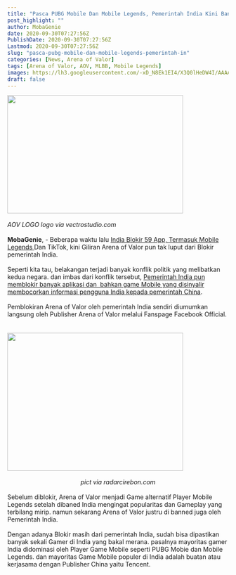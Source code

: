 ```yaml
---
title: "Pasca PUBG Mobile Dan Mobile Legends, Pemerintah India Kini Banned Arena of Valor"
post_highlight: ""
author: MobaGenie
date: 2020-09-30T07:27:56Z
PublishDate: 2020-09-30T07:27:56Z
Lastmod: 2020-09-30T07:27:56Z
slug: "pasca-pubg-mobile-dan-mobile-legends-pemerintah-in"
categories: [News, Arena of Valor] 
tags: [Arena of Valor, AOV, MLBB, Mobile Legends]
images: https://lh3.googleusercontent.com/-xD_N8Ek1EI4/X3Q0lHeDW4I/AAAAAAAABTI/LvVgzPkX4k0MSbQxubBvG7adPMz1rAoSACLcBGAsYHQ/s1600/IMG_ORG_1601450999435.jpeg
draft: false
---
```


<div><div text-align: center;"><div   "><a href="https://lh3.googleusercontent.com/-4ufti2emXQg/X3Q1-2lUcEI/AAAAAAAABTY/hl_tbvNoxukOueJIINrPZoIhD8Rbmn08gCLcBGAsYHQ/s1600/IMG_ORG_1601451456536.jpeg"  ><img  src="https://lh3.googleusercontent.com/-4ufti2emXQg/X3Q1-2lUcEI/AAAAAAAABTY/hl_tbvNoxukOueJIINrPZoIhD8Rbmn08gCLcBGAsYHQ/s1600/IMG_ORG_1601451456536.jpeg"  width="400" height="269"  ></a></div><br>
<i>AOV LOGO&nbsp;logo via vectrostudio.com</i><br>
</div><br>
</div><div><b>MobaGenie</b>, - Beberapa waktu lalu <a href="https://mobagenie.my.id/terkait-pencurian-data-india-blokir-59-app-termasu/" title="">India Blokir 59 App, Termasuk Mobile Legends </a>Dan TikTok, kini Giliran Arena of Valor pun tak luput dari Blokir pemerintah India.</div><div><br>
</div><div>Seperti kita tau, belakangan terjadi banyak konflik politik yang melibatkan kedua negara. dan imbas dari konflik tersebut, <a href="https://mobagenie.my.id/terkait-pencurian-data-india-blokir-59-app-termasu/" title="">Pemerintah India pun memblokir banyak aplikasi dan&nbsp; bahkan game Mobile yang disinyalir membocorkan informasi pengguna India kepada pemerintah China</a>.</div><div><br>
</div><div>Pemblokiran Arena of Valor oleh pemerintah India sendiri diumumkan langsung oleh Publisher Arena of Valor melalui Fanspage Facebook Official.</div><div><br>
</div><div><br>
</div><div><div text-align: center;"><a href="https://lh3.googleusercontent.com/-PeeqMqob7k4/X3Q0lxCBT-I/AAAAAAAABTM/0yCf8bkgMg8YbuyrcMVD3wMqwTKgSLPyQCLcBGAsYHQ/s1600/IMG_ORG_1601451045747.png"  ><img  src="https://lh3.googleusercontent.com/-PeeqMqob7k4/X3Q0lxCBT-I/AAAAAAAABTM/0yCf8bkgMg8YbuyrcMVD3wMqwTKgSLPyQCLcBGAsYHQ/s1600/IMG_ORG_1601451045747.png"  width="400" height="314"  ></a></div><br>
</div><div style="text-align: center;"><i>pict via radarcirebon.com</i></div><div><br>
</div><div>Sebelum diblokir, Arena of Valor menjadi Game alternatif Player Mobile Legends setelah dibaned India mengingat popularitas dan Gameplay yang terbilang mirip. namun sekarang Arena of Valor justru di banned juga oleh Pemerintah India.&nbsp;</div><div><br>
</div><div>Dengan adanya Blokir masih dari pemerintah India, sudah bisa dipastikan banyak sekali Gamer di India yang bakal merana. pasalnya mayoritas gamer India didominasi oleh Player Game Mobile seperti PUBG Mobie dan Mobile Legends. dan mayoritas Game Mobile populer di India adalah buatan atau kerjasama dengan Publisher China yaitu Tencent.&nbsp;</div><div><br>
</div>